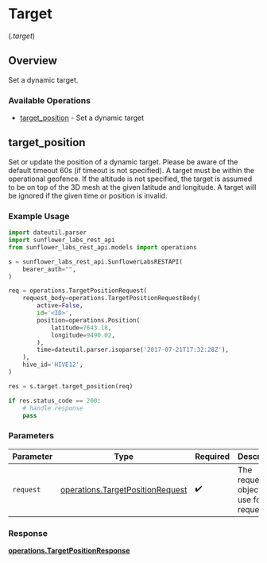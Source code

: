 # Target
(*.target*)

## Overview

Set a dynamic target.

### Available Operations

* [target_position](#target_position) - Set a dynamic target

## target_position

Set or update the position of a dynamic target. Please be aware of the default timeout 60s (if timeout is not specified). A target must be within the operational geofence. If the altitude is not specified, the target is assumed to be on top of the 3D mesh at the given latitude and longitude. A target will be ignored if the given time or position is invalid.

### Example Usage

```python
import dateutil.parser
import sunflower_labs_rest_api
from sunflower_labs_rest_api.models import operations

s = sunflower_labs_rest_api.SunflowerLabsRESTAPI(
    bearer_auth="",
)

req = operations.TargetPositionRequest(
    request_body=operations.TargetPositionRequestBody(
        active=False,
        id='<ID>',
        position=operations.Position(
            latitude=7643.18,
            longitude=9490.02,
        ),
        time=dateutil.parser.isoparse('2017-07-21T17:32:28Z'),
    ),
    hive_id='HIVE12',
)

res = s.target.target_position(req)

if res.status_code == 200:
    # handle response
    pass
```

### Parameters

| Parameter                                                                            | Type                                                                                 | Required                                                                             | Description                                                                          |
| ------------------------------------------------------------------------------------ | ------------------------------------------------------------------------------------ | ------------------------------------------------------------------------------------ | ------------------------------------------------------------------------------------ |
| `request`                                                                            | [operations.TargetPositionRequest](../../models/operations/targetpositionrequest.md) | :heavy_check_mark:                                                                   | The request object to use for the request.                                           |


### Response

**[operations.TargetPositionResponse](../../models/operations/targetpositionresponse.md)**

